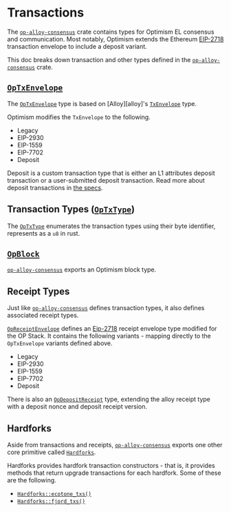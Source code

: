 # Transactions

The [`op-alloy-consensus`][consensus] crate contains types for Optimism EL
consensus and communication. Most notably, Optimism extends the Ethereum
[EIP-2718][2718] transaction envelope to include a deposit variant.

This doc breaks down transaction and other types defined in the
[`op-alloy-consensus`][consensus] crate.

## [`OpTxEnvelope`][envelope]

The [`OpTxEnvelope`][envelope] type is based on [Alloy][alloy]'s
[`TxEnvelope`][tx-envelope] type.

Optimism modifies the `TxEnvelope` to the following.
- Legacy
- EIP-2930
- EIP-1559
- EIP-7702
- Deposit

Deposit is a custom transaction type that is either an L1 attributes
deposit transaction or a user-submitted deposit transaction. Read more
about deposit transactions in [the specs][specs].

## Transaction Types ([`OpTxType`][ty])

The [`OpTxType`][ty] enumerates the transaction types using their byte identifier,
represents as a `u8` in rust.

## [`OpBlock`][block]

[`op-alloy-consensus`][consensus] exports an Optimism block type.

## Receipt Types

Just like [`op-alloy-consensus`][consensus] defines transaction types,
it also defines associated receipt types.

[`OpReceiptEnvelope`][ore] defines an [Eip-2718][2718] receipt envelope type
modified for the OP Stack. It contains the following variants - mapping
directly to the `OpTxEnvelope` variants defined above.

- Legacy
- EIP-2930
- EIP-1559
- EIP-7702
- Deposit

There is also an [`OpDepositReceipt`][odr] type, extending the alloy receipt
type with a deposit nonce and deposit receipt version.

## Hardforks

Aside from transactions and receipts, [`op-alloy-consensus`][consensus] exports
one other core primitive called [`Hardforks`][hardforks].

Hardforks provides hardfork transaction constructors - that is, it provides
methods that return upgrade transactions for each hardfork. Some of these
are the following.

- [`Hardforks::ecotone_txs()`][ecotone]
- [`Hardforks::fjord_txs()`][fjord]


[fjord]: https://docs.rs/op-alloy-consensus/latest/op_alloy_consensus/hardforks/struct.Hardforks.html#method.fjord_txs
[ecotone]: https://docs.rs/op-alloy-consensus/latest/op_alloy_consensus/hardforks/struct.Hardforks.html#method.ecotone_txs
[hardforks]: https://docs.rs/op-alloy-consensus/latest/op_alloy_consensus/hardforks/struct.Hardforks.html
[odr]: https://docs.rs/op-alloy-consensus/latest/op_alloy_consensus/struct.OpDepositReceipt.html
[ore]: https://docs.rs/op-alloy-consensus/latest/op_alloy_consensus/enum.OpReceiptEnvelope.html
[block]: https://docs.rs/op-alloy-consensus/latest/op_alloy_consensus/type.OpBlock.html
[ty]: https://docs.rs/op-alloy-consensus/latest/op_alloy_consensus/enum.OpTxType.html
[specs]: https://specs.optimism.io/protocol/deposits.html
[tx-envelope]: https://docs.rs/alloy-consensus/latest/alloy_consensus/transaction/enum.TxEnvelope.html
[envelope]: https://docs.rs/op-alloy-consensus/latest/op_alloy_consensus/enum.OpTxEnvelope.html
[2718]: https://eips.ethereum.org/EIPS/eip-2718
[consensus]: https://crates.io/crates/op-alloy-consensus
